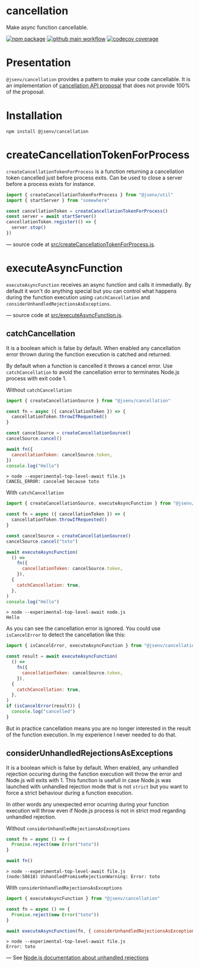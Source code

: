 # cancellation

Make async function cancellable.

[![npm package](https://img.shields.io/npm/v/@jsenv/cancellation.svg?logo=npm&label=package)](https://www.npmjs.com/package/@jsenv/cancellation)
[![github main workflow](https://github.com/jsenv/jsenv-cancellation/workflows/main/badge.svg)](https://github.com/jsenv/jsenv-cancellation/actions?workflow=main)
[![codecov coverage](https://codecov.io/gh/jsenv/jsenv-cancellation/branch/master/graph/badge.svg)](https://codecov.io/gh/jsenv/jsenv-cancellation)

# Presentation

`@jsenv/cancellation` provides a pattern to make your code cancellable. It is an implementation of [cancellation API proposal](https://github.com/tc39/proposal-cancellation/tree/master/stage0) that does not provide 100% of the proposal.

# Installation

```console
npm install @jsenv/cancellation
```

# createCancellationTokenForProcess

`createCancellationTokenForProcess` is a function returning a cancellation token cancelled just before process exits. Can be used to close a server before a process exists for instance.

```js
import { createCancellationTokenForProcess } from "@jsenv/util"
import { startServer } from "somewhere"

const cancellationToken = createCancellationTokenForProcess()
const server = await startServer()
cancellationToken.register(() => {
  server.stop()
})
```

— source code at [src/createCancellationTokenForProcess.js](./src/createCancellationTokenForProcess.js).

# executeAsyncFunction

`executeAsyncFunction` receives an async function and calls it immediatly. By default it won't do anything special but you can control what happens during the function execution using `catchCancellation` and `considerUnhandledRejectionsAsExceptions`.

— source code at [src/executeAsyncFunction.js](./src/executeAsyncFunction.js).

## catchCancellation

It is a boolean which is false by default. When enabled any cancellation error thrown during the function execution is catched and returned.

By default when a function is cancelled it throws a cancel error. Use `catchCancellation` to avoid the cancellation error to terminates Node.js process with exit code 1.

Without `catchCancellation`

```js
import { createCancellationSource } from "@jsenv/cancellation"

const fn = async ({ cancellationToken }) => {
  cancellationToken.throwIfRequested()
}

const cancelSource = createCancellationSource()
cancelSource.cancel()

await fn({
  cancellationToken: cancelSource.token,
})
console.log("Hello")
```

```console
> node --experimental-top-level-await file.js
CANCEL_ERROR: canceled because toto
```

With `catchCancellation`

```js
import { createCancellationSource, executeAsyncFunction } from "@jsenv/cancellation"

const fn = async ({ cancellationToken }) => {
  cancellationToken.throwIfRequested()
}

const cancelSource = createCancellationSource()
cancelSource.cancel("toto")

await executeAsyncFunction(
  () =>
    fn({
      cancellationToken: cancelSource.token,
    }),
  {
    catchCancellation: true,
  },
)
console.log("Hello")
```

```console
> node --experimental-top-level-await node.js
Hello
```

As you can see the cancellation error is ignored. You could use `isCancelError` to detect the cancellation like this:

```js
import { isCancelError, executeAsyncFunction } from "@jsenv/cancellation"

const result = await executeAsyncFunction(
  () =>
    fn({
      cancellationToken: cancelSource.token,
    }),
  {
    catchCancellation: true,
  },
)
if (isCancelError(result)) {
  console.log("cancelled")
}
```

But in practice cancellation means you are no longer interested in the result of the function execution. In my experience I never needed to do that.

## considerUnhandledRejectionsAsExceptions

It is a boolean which is false by default. When enabled, any unhandled rejection occuring during the function execution will throw the error and Node.js will exits with 1. This function is usefull in case Node.js was launched with unhandled rejection mode that is not `strict` but you want to force a strict behaviour during a function execution.

In other words any unexpected error ocurring during your function execution will throw even if Node.js process is not in strict mod regarding unhandled rejection.

Without `considerUnhandledRejectionsAsExceptions`

```js
const fn = async () => {
  Promise.reject(new Error("toto"))
}

await fn()
```

```console
> node --experimental-top-level-await file.js
(node:58618) UnhandledPromiseRejectionWarning: Error: toto
```

With `considerUnhandledRejectionsAsExceptions`

```js
import { executeAsyncFunction } from "@jsenv/cancellation"

const fn = async () => {
  Promise.reject(new Error("toto"))
}

await executeAsyncFunction(fn, { considerUnhandledRejectionsAsExceptions: true })
```

```console
> node --experimental-top-level-await file.js
Error: toto
```

— See [Node.js documentation about unhandled rejections](https://nodejs.org/api/cli.html#cli_unhandled_rejections_mode)

